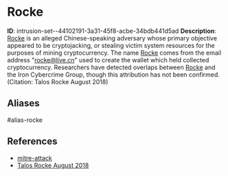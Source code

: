 # Rocke

**ID**: intrusion-set--44102191-3a31-45f8-acbe-34bdb441d5ad
**Description**: [Rocke](https://attack.mitre.org/groups/G0106) is an alleged Chinese-speaking adversary whose primary objective appeared to be cryptojacking, or stealing victim system resources for the purposes of mining cryptocurrency. The name [Rocke](https://attack.mitre.org/groups/G0106) comes from the email address "rocke@live.cn" used to create the wallet which held collected cryptocurrency. Researchers have detected overlaps between [Rocke](https://attack.mitre.org/groups/G0106) and the Iron Cybercrime Group, though this attribution has not been confirmed.(Citation: Talos Rocke August 2018)

## Aliases
#alias-rocke

## References
- [mitre-attack](https://attack.mitre.org/groups/G0106)
- [Talos Rocke August 2018](https://blog.talosintelligence.com/2018/08/rocke-champion-of-monero-miners.html)

